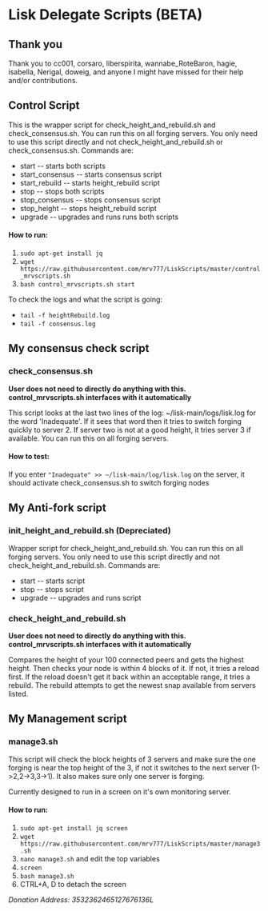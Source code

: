 # Lisk Delegate Scripts  (BETA)

## Thank you
Thank you to cc001, corsaro, liberspirita, wannabe_RoteBaron, hagie, isabella, Nerigal, doweig, and anyone I might have missed for their help and/or contributions.

## Control Script
This is the wrapper script for check_height_and_rebuild.sh and check_consensus.sh.  You can run this on all forging servers.  You only need to use this script directly and not check_height_and_rebuild.sh or check_consensus.sh.  Commands are:
* start             -- starts both scripts
* start_consensus   -- starts consensus script
* start_rebuild     -- starts height_rebuild script
* stop              -- stops both scripts
* stop_consensus    -- stops consensus script
* stop_height       -- stops height_rebuild script
* upgrade           -- upgrades and runs runs both scripts

#### How to run:

1. `sudo apt-get install jq`
2. `wget https://raw.githubusercontent.com/mrv777/LiskScripts/master/control_mrvscripts.sh`
3. `bash control_mrvscripts.sh start`

To check the logs and what the script is going:

* `tail -f heightRebuild.log`
* `tail -f consensus.log`

## My consensus check script

### check_consensus.sh
**User does not need to directly do anything with this.  control_mrvscripts.sh interfaces with it automatically**

This script looks at the last two lines of the log: ~/lisk-main/logs/lisk.log for the word 'Inadequate'.  If it sees that word then it tries to switch forging quickly to server 2.  If server two is not at a good height, it tries server 3 if available.  You can run this on all forging servers.

#### How to test:
If you enter `"Inadequate" >> ~/lisk-main/log/lisk.log` on the server, it should activate check_consensus.sh to switch forging nodes

## My Anti-fork script

### init_height_and_rebuild.sh (Depreciated)
Wrapper script for check_height_and_rebuild.sh.  You can run this on all forging servers.  You only need to use this script directly and not check_height_and_rebuild.sh.  Commands are:
* start         -- starts script
* stop          -- stops script
* upgrade       -- upgrades and runs script

### check_height_and_rebuild.sh
**User does not need to directly do anything with this.  control_mrvscripts.sh interfaces with it automatically**

Compares the height of your 100 connected peers and gets the highest height.  Then checks your node is within 4 blocks of it.  If not, it tries a reload first.  If the reload doesn't get it back within an acceptable range, it tries a rebuild.  The rebuild attempts to get the newest snap available from servers listed. 

## My Management script

### manage3.sh
This script will check the block heights of 3 servers and make sure the one forging is near the top height of the 3, if not it switches to the next server (1->2,2->3,3->1).  It also makes sure only one server is forging.

Currently designed to run in a screen on it's own monitoring server.

#### How to run:

1. `sudo apt-get install jq screen`
2. `wget https://raw.githubusercontent.com/mrv777/LiskScripts/master/manage3.sh`
3. `nano manage3.sh` and edit the top variables
4. `screen`
5. `bash manage3.sh`
6. CTRL+A, D to detach the screen

*Donation Address: 3532362465127676136L*
